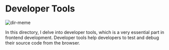 # Developer Tools


![dir-meme](https://s3.amazonaws.com/alx-intranet.hbtn.io/uploads/medias/2019/12/0872ca9b19e11650e355.jpeg?X-Amz-Algorithm=AWS4-HMAC-SHA256&X-Amz-Credential=AKIARDDGGGOUSBVO6H7D%2F20231013%2Fus-east-1%2Fs3%2Faws4_request&X-Amz-Date=20231013T122819Z&X-Amz-Expires=86400&X-Amz-SignedHeaders=host&X-Amz-Signature=f6863bcf7fc0adf23063d78bec16a24c35f1f8f87f95e80b0dd432e6e4d27983)


In this directory, I delve into developer tools, which is a very essential part in frontend development. Developer tools help developers to test and debug their source code from the browser.
